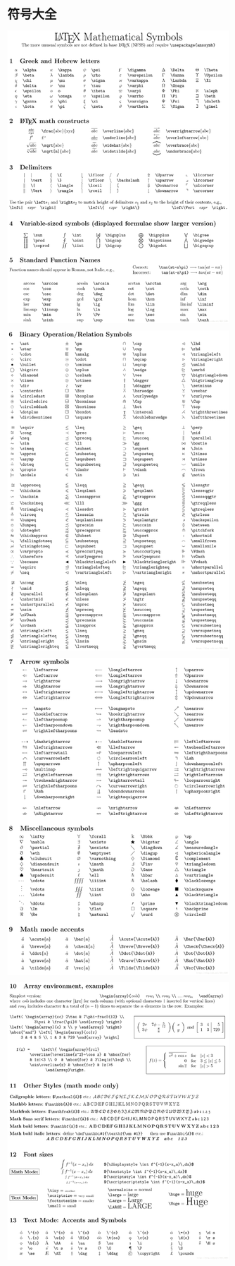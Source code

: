 # 符号大全

![2018041621294865](image/2018041621294865.png)

![20180416213036844](image/20180416213036844.png)

![20180416213119987](image/20180416213119987.png)

![20180416213126857](image/20180416213126857.png)